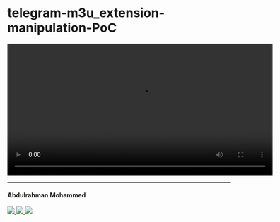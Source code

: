 # telegram-m3u_extension-manipulation-PoC





<video width="600" controls>
  <source src="https://github.com/De3vil/telegram-m3u_extension-manipulation-PoC/blob/80b49ca0580b9a767d66c8f9218230d2a37eb75b/src/output.mp4" type="video/mp4">
  Your browser does not support the video tag.
</video>

***
<h4> Abdulrahman Mohammed </h4>
  <a href="https://t.me/De3vil_3">
     <img src="https://img.shields.io/badge/De3vil_3-blue?style=for-the-badge&logo=Telegram&logoColor=00AEFF&labelColor=black&color=black">
</a>
  <a href="https://www.facebook.com/De3vil.3">
     <img src="https://img.shields.io/badge/De3vil.3-blue?style=for-the-badge&logo=Facebook&logoColor=00AEFF&labelColor=black&color=black">
  </a>
</a>
  <a href="https://x.com/De3vil0">
     <img src="https://img.shields.io/badge/De3vil0-blue?style=for-the-badge&logo=x&logoColor=00AEFF&labelColor=black&color=black">
  </a>

